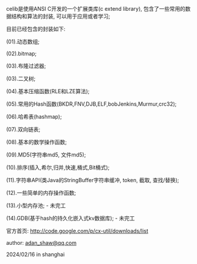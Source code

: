 celib是使用ANSI C开发的一个扩展类库(c extend library), 包含了一些常用的数据结构和算法的封装, 可以用于应用或者学习; 

目前已经包含的封装如下:

(01).动态数组; 

(02).bitmap; 

(03).布隆过滤器; 

(03).二叉树; 

(04).基本压缩函数(RLE和LZE算法); 

(05).常用的Hash函数(BKDR,FNV,DJB,ELF,bobJenkins,Murmur,crc32); 

(06).哈希表(hashmap); 

(07).双向链表; 

(08).基本的数学操作函数; 

(09).MD5(字符串md5, 文件md5); 

(10).排序(插入,希尔,归并,快速,桶式,Bit桶式); 

(11).字符串API(类Java的StringBuffer字符串缓冲, token, 截取, 查找/替换); 

(12).一些简单的内存操作函数; 

(13).小型内存池; - 未完工

(14).GDB(基于hash的持久化嵌入式kv数据库); - 未完工

官方首页: http://code.google.com/p/cx-util/downloads/list



author: adan_shaw@qq.com

2024/02/16 in shanghai
